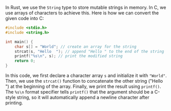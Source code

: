 In Rust, we use the `String` type to store mutable strings in memory. In C, we use arrays of characters to achieve this.
Here is how we can convert the given code into C:
```c
#include <stdio.h>
#include <string.h>

int main() {
    char s[] = "World"; // create an array for the string
    strcat(s, "Hello  "); // append "Hello " to the end of the string
    printf("%s\n", s); // print the modified string
    return 0;
}
```
In this code, we first declare a character array `s` and initialize it with `"World"`. Then, we use the `strcat()` function to concatenate the other string ("Hello ") at the beginning of the array. Finally, we print the result using `printf()`. The `%s\n` format specifier tells `printf()` that the argument should be a C-style string, so it will automatically append a newline character after printing.
